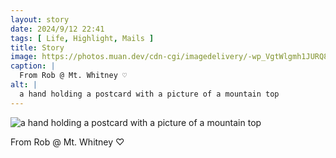 ```yaml
---
layout: story
date: 2024/9/12 22:41
tags: [ Life, Highlight, Mails ]
title: Story
image: https://photos.muan.dev/cdn-cgi/imagedelivery/-wp_VgtWlgmh1JURQ8t1mg/d19f7772-162a-467b-57fc-5949c24e3800/public
caption: |
  From Rob @ Mt. Whitney ♡
alt: |
  a hand holding a postcard with a picture of a mountain top
---
```


![a hand holding a postcard with a picture of a mountain top](https://photos.muan.dev/cdn-cgi/imagedelivery/-wp_VgtWlgmh1JURQ8t1mg/d19f7772-162a-467b-57fc-5949c24e3800/public)

From Rob @ Mt. Whitney ♡

